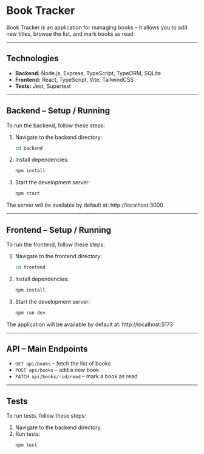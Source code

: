 # Book Tracker

Book Tracker is an application for managing books – it allows you to add new titles, browse the list, and mark books as read

---

## Technologies

- **Backend:** Node.js, Express, TypeScript, TypeORM, SQLite
- **Frontend:** React, TypeScript, Vite, TailwindCSS
- **Tests:** Jest, Supertest

---

## Backend – Setup / Running

To run the backend, follow these steps:

1. Navigate to the backend directory:
   ```bash
   cd backend
   ```

2. Install dependencies:
   ```bash
   npm install
   ```

3. Start the development server:
   ```bash
   npm start
   ```

The server will be available by default at: http://localhost:3000

---

## Frontend – Setup / Running

To run the frontend, follow these steps:

1. Navigate to the frontend directory:
   ```bash
   cd frontend
   ```

2. Install dependencies:
   ```bash
   npm install
   ```

3. Start the development server:
   ```bash
   npm run dev
   ```

The application will be available by default at: http://localhost:5173

---

## API – Main Endpoints

- `GET api/books` – fetch the list of books
- `POST api/books` – add a new book
- `PATCH api/books/:id/read` – mark a book as read

---

## Tests

To run tests, follow these steps:

1. Navigate to the backend directory.
2. Run tests:
   ```bash
   npm test
   ```
